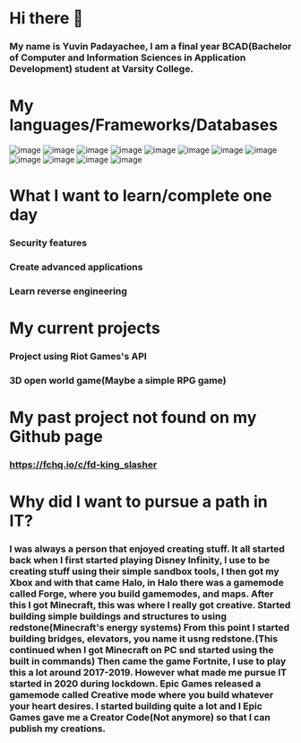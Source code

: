 # Hi there 👋
### My name is Yuvin Padayachee, I am a final year BCAD(Bachelor of Computer and Information Sciences in Application Development) student at Varsity College.

# My languages/Frameworks/Databases

![image](https://github.com/Yuvin15/Yuvin15/assets/101713793/036984b4-243d-43d2-890e-033171a850a5)
![image](https://github.com/Yuvin15/Yuvin15/assets/101713793/006bfe3d-559c-4fb2-9989-bfbac4ff92eb)
![image](https://github.com/Yuvin15/Yuvin15/assets/101713793/06ee0f83-55dc-49e1-86d3-035b7c5855d6)
![image](https://github.com/Yuvin15/Yuvin15/assets/101713793/a9cdbc47-5968-4ae2-ba97-2fea2b94cf41)
![image](https://github.com/Yuvin15/Yuvin15/assets/101713793/e661860a-8363-4b6e-a259-35900b9229f6)
![image](https://github.com/Yuvin15/Yuvin15/assets/101713793/67503dc2-18c4-4b8a-b2a1-6638cbbff238)
![image](https://github.com/Yuvin15/Yuvin15/assets/101713793/798abbb9-7102-439e-ab7c-a70ea8fbdf3d)
![image](https://github.com/Yuvin15/Yuvin15/assets/101713793/0d21c7ab-d0d4-462b-ab4c-2c037068386d)
![image](https://github.com/Yuvin15/Yuvin15/assets/101713793/7b0aca21-bbf7-4d6f-9ae5-2ac9835ddc20)
![image](https://github.com/Yuvin15/Yuvin15/assets/101713793/5bf0ab36-5645-443f-b5b7-9a78a1fb33f8)
![image](https://github.com/Yuvin15/Yuvin15/assets/101713793/dc387b99-8901-49cb-97fd-9af21c76d138)
![image](https://github.com/Yuvin15/Yuvin15/assets/101713793/e5815ed6-e0a9-4515-bcaf-cafdf1e05583)


# What I want to learn/complete one day
### Security features
### Create advanced applications
### Learn reverse engineering

# My current projects 

### Project using Riot Games's API
### 3D open world game(Maybe a simple RPG game) 

# My past project not found on my Github page
### https://fchq.io/c/fd-king_slasher

# Why did I want to pursue a path in IT?

### I was always a person that enjoyed creating stuff. It all started back when I first started playing Disney Infinity, I use to be creating stuff using their simple sandbox tools, I then got my Xbox and with that came Halo, in Halo there was a gamemode called Forge, where you build gamemodes, and maps. After this I got Minecraft, this was where I really got creative. Started building simple buildings and structures to using redstone(Minecraft's energy systems) From this point I started building bridges, elevators, you name it usng redstone.(This continued when I got Minecraft on PC snd started using the built in commands) Then came the game Fortnite, I use to play this a lot around 2017-2019. However what made me pursue IT started in 2020 during lockdown. Epic Games released a gamemode called Creative mode where you build whatever your heart desires. I started building quite a lot and I Epic Games gave me a Creator Code(Not anymore) so that I can publish my creations. 
<!-- 
**Yuvin15/Yuvin15** is a ✨ _special_ ✨ repository because its `README.md` (this file) appears on your GitHub profile.

Here are some ideas to get you started:

- 🔭 I’m currently working on ...
- 🌱 I’m currently learning ...
- 👯 I’m looking to collaborate on ...
- 🤔 I’m looking for help with ...
- 💬 Ask me about ...
- 📫 How to reach me: ...
- 😄 Pronouns: ...
- ⚡ Fun fact: ...
-->
